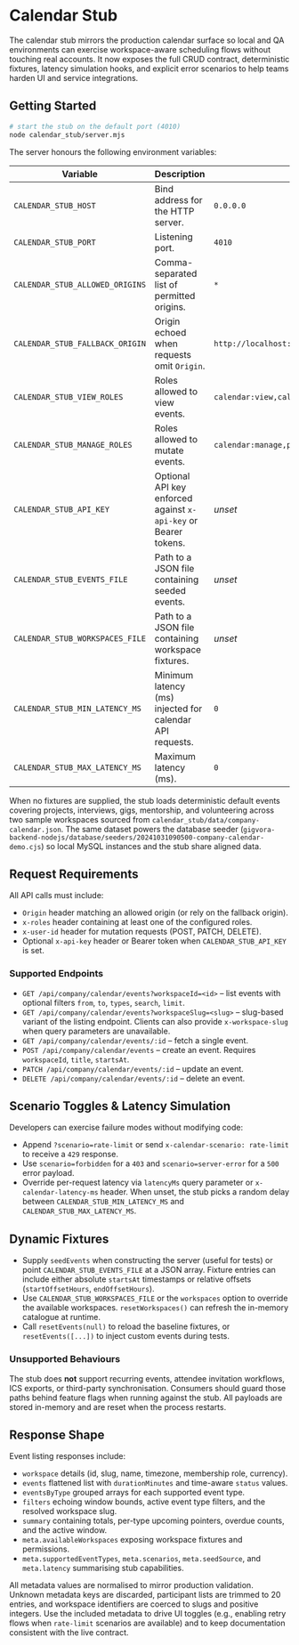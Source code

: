 # Calendar Stub

The calendar stub mirrors the production calendar surface so local and QA environments can exercise
workspace-aware scheduling flows without touching real accounts. It now exposes the full CRUD
contract, deterministic fixtures, latency simulation hooks, and explicit error scenarios to help teams
harden UI and service integrations.

## Getting Started

```bash
# start the stub on the default port (4010)
node calendar_stub/server.mjs
```

The server honours the following environment variables:

| Variable | Description | Default |
| --- | --- | --- |
| `CALENDAR_STUB_HOST` | Bind address for the HTTP server. | `0.0.0.0` |
| `CALENDAR_STUB_PORT` | Listening port. | `4010` |
| `CALENDAR_STUB_ALLOWED_ORIGINS` | Comma-separated list of permitted origins. | `*` |
| `CALENDAR_STUB_FALLBACK_ORIGIN` | Origin echoed when requests omit `Origin`. | `http://localhost:4173` |
| `CALENDAR_STUB_VIEW_ROLES` | Roles allowed to view events. | `calendar:view,calendar:manage,platform:admin` |
| `CALENDAR_STUB_MANAGE_ROLES` | Roles allowed to mutate events. | `calendar:manage,platform:admin` |
| `CALENDAR_STUB_API_KEY` | Optional API key enforced against `x-api-key` or Bearer tokens. | _unset_ |
| `CALENDAR_STUB_EVENTS_FILE` | Path to a JSON file containing seeded events. | _unset_ |
| `CALENDAR_STUB_WORKSPACES_FILE` | Path to a JSON file containing workspace fixtures. | _unset_ |
| `CALENDAR_STUB_MIN_LATENCY_MS` | Minimum latency (ms) injected for calendar API requests. | `0` |
| `CALENDAR_STUB_MAX_LATENCY_MS` | Maximum latency (ms). | `0` |

When no fixtures are supplied, the stub loads deterministic default events covering projects,
interviews, gigs, mentorship, and volunteering across two sample workspaces sourced from
`calendar_stub/data/company-calendar.json`. The same dataset powers the database seeder
(`gigvora-backend-nodejs/database/seeders/20241031090500-company-calendar-demo.cjs`) so local MySQL
instances and the stub share aligned data.

## Request Requirements

All API calls must include:

- `Origin` header matching an allowed origin (or rely on the fallback origin).
- `x-roles` header containing at least one of the configured roles.
- `x-user-id` header for mutation requests (POST, PATCH, DELETE).
- Optional `x-api-key` header or Bearer token when `CALENDAR_STUB_API_KEY` is set.

### Supported Endpoints

- `GET /api/company/calendar/events?workspaceId=<id>` – list events with optional filters `from`,
  `to`, `types`, `search`, `limit`.
- `GET /api/company/calendar/events?workspaceSlug=<slug>` – slug-based variant of the listing
  endpoint. Clients can also provide `x-workspace-slug` when query parameters are unavailable.
- `GET /api/company/calendar/events/:id` – fetch a single event.
- `POST /api/company/calendar/events` – create an event. Requires `workspaceId`, `title`, `startsAt`.
- `PATCH /api/company/calendar/events/:id` – update an event.
- `DELETE /api/company/calendar/events/:id` – delete an event.

## Scenario Toggles & Latency Simulation

Developers can exercise failure modes without modifying code:

- Append `?scenario=rate-limit` or send `x-calendar-scenario: rate-limit` to receive a `429` response.
- Use `scenario=forbidden` for a `403` and `scenario=server-error` for a `500` error payload.
- Override per-request latency via `latencyMs` query parameter or `x-calendar-latency-ms` header.
  When unset, the stub picks a random delay between `CALENDAR_STUB_MIN_LATENCY_MS` and
  `CALENDAR_STUB_MAX_LATENCY_MS`.

## Dynamic Fixtures

- Supply `seedEvents` when constructing the server (useful for tests) or point
  `CALENDAR_STUB_EVENTS_FILE` at a JSON array. Fixture entries can include either absolute `startsAt`
  timestamps or relative offsets (`startOffsetHours`, `endOffsetHours`).
- Use `CALENDAR_STUB_WORKSPACES_FILE` or the `workspaces` option to override the available
  workspaces. `resetWorkspaces()` can refresh the in-memory catalogue at runtime.
- Call `resetEvents(null)` to reload the baseline fixtures, or `resetEvents([...])` to inject custom
  events during tests.

### Unsupported Behaviours

The stub does **not** support recurring events, attendee invitation workflows, ICS exports, or
third-party synchronisation. Consumers should guard those paths behind feature flags when running
against the stub. All payloads are stored in-memory and are reset when the process restarts.

## Response Shape

Event listing responses include:

- `workspace` details (id, slug, name, timezone, membership role, currency).
- `events` flattened list with `durationMinutes` and time-aware `status` values.
- `eventsByType` grouped arrays for each supported event type.
- `filters` echoing window bounds, active event type filters, and the resolved workspace slug.
- `summary` containing totals, per-type upcoming pointers, overdue counts, and the active window.
- `meta.availableWorkspaces` exposing workspace fixtures and permissions.
- `meta.supportedEventTypes`, `meta.scenarios`, `meta.seedSource`, and `meta.latency` summarising
  stub capabilities.

All metadata values are normalised to mirror production validation. Unknown metadata keys are
discarded, participant lists are trimmed to 20 entries, and workspace identifiers are coerced to
slugs and positive integers. Use the included metadata to drive UI toggles (e.g., enabling retry
flows when `rate-limit` scenarios are available) and to keep documentation consistent with the live
contract.
